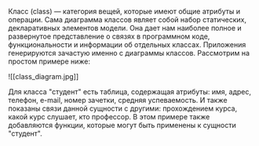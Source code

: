 Класс (class) — категория вещей, которые имеют общие атрибуты и операции. Сама диаграмма классов являет собой набор статических, декларативных элементов модели. Она дает нам наиболее полное и развернутое представление о связях в программном коде, функциональности и информации об отдельных классах. Приложения генерируются зачастую именно с диаграммы классов. Рассмотрим на простом примере ниже:

![[class_diagram.jpg]]

Для класса "студент" есть таблица, содержащая атрибуты: имя, адрес, телефон, e-mail, номер зачетки, средняя успеваемость. И также показаны связи данной сущности с другими: прохождением курса, какой курс слушает, кто профессор. В этом примере также добавляются функции, которые могут быть применены к сущности "студент".